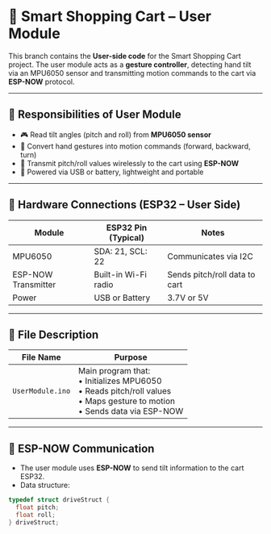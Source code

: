 # 👋 Smart Shopping Cart – User Module

This branch contains the **User-side code** for the Smart Shopping Cart project. The user module acts as a **gesture controller**, detecting hand tilt via an MPU6050 sensor and transmitting motion commands to the cart via **ESP-NOW** protocol.

---

## 🔧 Responsibilities of User Module

- 🎮 Read tilt angles (pitch and roll) from **MPU6050 sensor**
- 🧠 Convert hand gestures into motion commands (forward, backward, turn)
- 📡 Transmit pitch/roll values wirelessly to the cart using **ESP-NOW**
- 🔌 Powered via USB or battery, lightweight and portable

---

## 🔌 Hardware Connections (ESP32 – User Side)

| Module              | ESP32 Pin (Typical)  | Notes                         |
|---------------------|----------------------|-------------------------------|
| MPU6050             | SDA: 21, SCL: 22     | Communicates via I2C          |
| ESP-NOW Transmitter | Built-in Wi-Fi radio | Sends pitch/roll data to cart |
| Power               | USB or Battery       | 3.7V or 5V                    |

---

## 📂 File Description

| File Name         | Purpose                                                                 |
|-------------------|-------------------------------------------------------------------------|
| `UserModule.ino`  | Main program that:<br>• Initializes MPU6050<br>• Reads pitch/roll values<br>• Maps gesture to motion<br>• Sends data via ESP-NOW |

---

## 📡 ESP-NOW Communication

- The user module uses **ESP-NOW** to send tilt information to the cart ESP32.
- Data structure:
```cpp
typedef struct driveStruct {
  float pitch;
  float roll;
} driveStruct;
```
